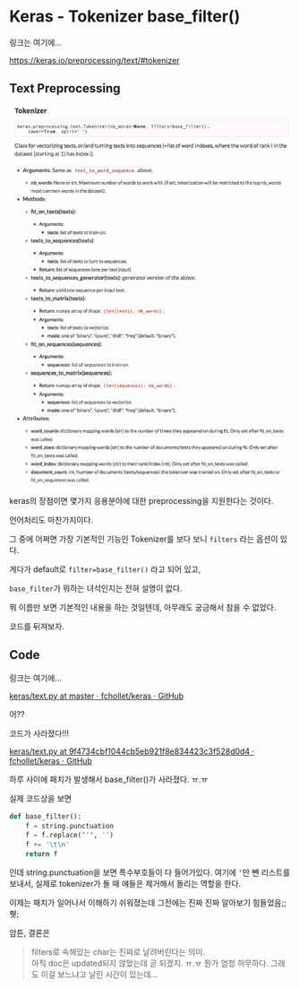 # Keras - Tokenizer base_filter()

링크는 여기에…

https://keras.io/preprocessing/text/#tokenizer

## Text Preprocessing
![](/assets/2017-01-12-Keras_-_Tokenizer_base_filter/F860E347-15C1-40A8-A51B-14E3243D3D70.png)

keras의 장점이면 몇가지 응용분야에 대한 preprocessing을 지원한다는 것이다.  

언어처리도 마찬가지이다.  

그 중에 어쩌면 가장 기본적인 기능인 Tokenizer를 보다 보니 `filters` 라는 옵션이 있다. 

게다가 default로 `filter=base_filter()` 라고 되어 있고, 

`base_filter`가 뭐하는 녀석인지는 전혀 설명이 없다. 

뭐 이름만 보면 기본적인 내용을 하는 것일텐데, 아무래도 궁금해서 참을 수 없었다.

코드를 뒤져보자.

## Code

링크는 여기에…

[keras/text.py at master · fchollet/keras · GitHub](https://github.com/fchollet/keras/blob/master/keras/preprocessing/text.py)

어??

코드가 사라졌다!!!

[keras/text.py at 9f4734cbf1044cb5eb921f8e834423c3f528d0d4 · fchollet/keras · GitHub](https://github.com/fchollet/keras/blob/9f4734cbf1044cb5eb921f8e834423c3f528d0d4/keras/preprocessing/text.py)

하루 사이에 패치가 발생해서 base_filter()가 사라졌다. ㅠ.ㅠ

실제 코드상을 보면 

```python
def base_filter():
    f = string.punctuation
    f = f.replace("'", '')
    f += '\t\n'
    return f
```

인데 string.punctuation을 보면 특수부호들이 다 들어가있다. 여기에 `’`만 뺀 리스트를 보내서, 실제로 tokenizer가 돌 때 얘들은 제거해서 돌리는 역할을 한다.

이제는 패치가 일어나서 이해하기 쉬워졌는데 그전에는 진짜 진짜 알아보기 힘들었음;;
췟;

암튼, 결론은

> filters로 속해있는 char는 진짜로 날려버린다는 의미.  
> 아직 doc은 updated되지 않았는데 곧 되겠지. ㅠ.ㅠ 뭔가 엄청 허무하다. 그래도 이걸 보느냐고 날린 시간이 있는데…  

